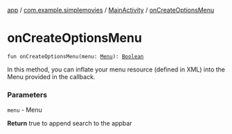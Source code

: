[app](../../index.md) / [com.example.simplemovies](../index.md) / [MainActivity](index.md) / [onCreateOptionsMenu](./on-create-options-menu.md)

# onCreateOptionsMenu

`fun onCreateOptionsMenu(menu: `[`Menu`](https://developer.android.com/reference/android/view/Menu.html)`): `[`Boolean`](https://kotlinlang.org/api/latest/jvm/stdlib/kotlin/-boolean/index.html)

In this method, you can inflate your menu resource (defined in XML) into the Menu provided in the callback.

### Parameters

`menu` - Menu

**Return**
true to append search to the appbar

